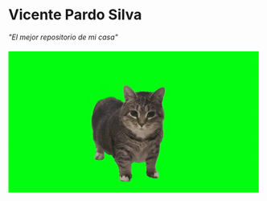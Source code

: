 # Vicente Pardo Silva

*"El mejor repositorio de mi casa"*
####
<img src="/spinning-spining-cat.gif">